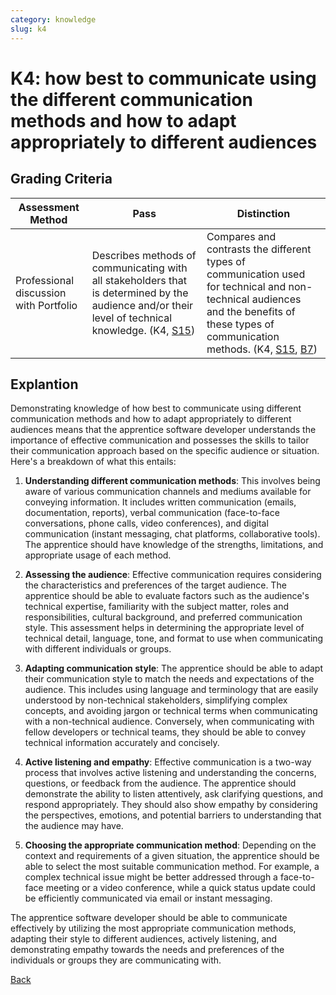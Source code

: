```yaml
---
category: knowledge
slug: k4
---
```


# K4: how best to communicate using the different communication methods and how to adapt appropriately to different audiences

## Grading Criteria

| Assessment Method                      | Pass                                                                                                                                                                 | Distinction                                                                                                                                                                                                                    |
| -------------------------------------- | -------------------------------------------------------------------------------------------------------------------------------------------------------------------- | ------------------------------------------------------------------------------------------------------------------------------------------------------------------------------------------------------------------------------ |
| Professional discussion with Portfolio | Describes methods of communicating with all stakeholders that is determined by the audience and/or their level of technical knowledge. (K4, [S15](../skills/s15.md)) | Compares and contrasts the different types of communication used for technical and non-technical audiences and the benefits of these types of communication methods. (K4, [S15](../skills/s15.md), [B7](../behaviours/b07.md)) |

## Explantion

Demonstrating knowledge of how best to communicate using different communication methods and how to adapt appropriately to different audiences means that the apprentice software developer understands the importance of effective communication and possesses the skills to tailor their communication approach based on the specific audience or situation. Here's a breakdown of what this entails:

1. **Understanding different communication methods**: This involves being aware of various communication channels and mediums available for conveying information. It includes written communication (emails, documentation, reports), verbal communication (face-to-face conversations, phone calls, video conferences), and digital communication (instant messaging, chat platforms, collaborative tools). The apprentice should have knowledge of the strengths, limitations, and appropriate usage of each method.

2. **Assessing the audience**: Effective communication requires considering the characteristics and preferences of the target audience. The apprentice should be able to evaluate factors such as the audience's technical expertise, familiarity with the subject matter, roles and responsibilities, cultural background, and preferred communication style. This assessment helps in determining the appropriate level of technical detail, language, tone, and format to use when communicating with different individuals or groups.

3. **Adapting communication style**: The apprentice should be able to adapt their communication style to match the needs and expectations of the audience. This includes using language and terminology that are easily understood by non-technical stakeholders, simplifying complex concepts, and avoiding jargon or technical terms when communicating with a non-technical audience. Conversely, when communicating with fellow developers or technical teams, they should be able to convey technical information accurately and concisely.

4. **Active listening and empathy**: Effective communication is a two-way process that involves active listening and understanding the concerns, questions, or feedback from the audience. The apprentice should demonstrate the ability to listen attentively, ask clarifying questions, and respond appropriately. They should also show empathy by considering the perspectives, emotions, and potential barriers to understanding that the audience may have.

5. **Choosing the appropriate communication method**: Depending on the context and requirements of a given situation, the apprentice should be able to select the most suitable communication method. For example, a complex technical issue might be better addressed through a face-to-face meeting or a video conference, while a quick status update could be efficiently communicated via email or instant messaging.

The apprentice software developer should be able to communicate effectively by utilizing the most appropriate communication methods, adapting their style to different audiences, actively listening, and demonstrating empathy towards the needs and preferences of the individuals or groups they are communicating with.

[Back](../README.md)
